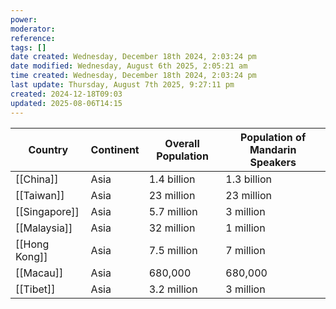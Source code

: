 ```yaml
---
power: 
moderator: 
reference: 
tags: []
date created: Wednesday, December 18th 2024, 2:03:24 pm
date modified: Wednesday, August 6th 2025, 2:05:21 am
time created: Wednesday, December 18th 2024, 2:03:24 pm
last update: Thursday, August 7th 2025, 9:27:11 pm
created: 2024-12-18T09:03
updated: 2025-08-06T14:15
---
```


| Country           | Continent     | Overall Population | Population of Mandarin Speakers |
| ----------------- | ------------- | ------------------ | ------------------------------- |
| [[China]]         | Asia          | 1.4 billion        | 1.3 billion                     |
| [[Taiwan]]        | Asia          | 23 million         | 23 million                      |
| [[Singapore]]     | Asia          | 5.7 million        | 3 million                       |
| [[Malaysia]]      | Asia          | 32 million         | 1 million                       |
| [[Hong Kong]]     | Asia          | 7.5 million        | 7 million                       |
| [[Macau]]         | Asia          | 680,000            | 680,000                         |
| [[Tibet]]         | Asia          | 3.2 million        | 3 million                       |
